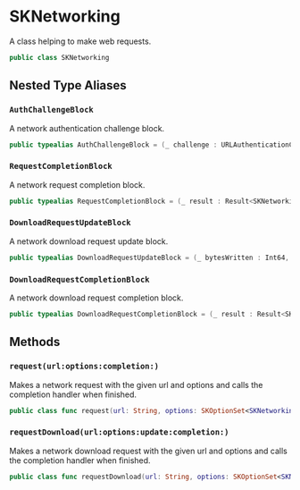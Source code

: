 # SKNetworking

A class helping to make web requests.

``` swift
public class SKNetworking
```

## Nested Type Aliases

### `AuthChallengeBlock`

A network authentication challenge block.

``` swift
public typealias AuthChallengeBlock = (_ challenge : URLAuthenticationChallenge, _ completionHandler:@escaping (URLSession.AuthChallengeDisposition, URLCredential?) -> Void) -> Void
```

> 

### `RequestCompletionBlock`

A network request completion block.

``` swift
public typealias RequestCompletionBlock = (_ result : Result<SKNetworking.RequestResult, Error>) -> Void
```

### `DownloadRequestUpdateBlock`

A network download request update block.

``` swift
public typealias DownloadRequestUpdateBlock = (_ bytesWritten : Int64, _ bytesExpectedToWrite : Int64) -> Void
```

### `DownloadRequestCompletionBlock`

A network download request completion block.

``` swift
public typealias DownloadRequestCompletionBlock = (_ result : Result<SKNetworking.DownloadResult, Error>) -> Void
```

## Methods

### `request(url:options:completion:)`

Makes a network request with the given url and options and calls the completion handler when finished.

``` swift
public class func request(url: String, options: SKOptionSet<SKNetworking.Request.Options> = [], completion: @escaping RequestCompletionBlock)
```

### `requestDownload(url:options:update:completion:)`

Makes a network download request with the given url and options and calls the completion handler when finished.

``` swift
public class func requestDownload(url: String, options: SKOptionSet<SKNetworking.Request.Options> = [], update: @escaping DownloadRequestUpdateBlock = {_,_ in }, completion: @escaping DownloadRequestCompletionBlock)
```
